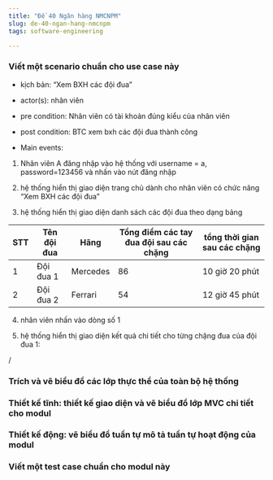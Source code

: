 ```yaml
---
title: "Đề 40 Ngân hàng NMCNPM"
slug: de-40-ngan-hang-nmcnpm
tags: software-engineering

---
```


### Viết một scenario chuẩn cho use case này

* kịch bản: “Xem BXH các đội đua”
    
* actor(s): nhân viên
    
* pre condition: Nhân viên có tài khoản đúng kiểu của nhân viên
    
* post condition: BTC xem bxh các đội đua thành công
    
* Main events:
    

1. Nhân viên A đăng nhập vào hệ thống với username = a, password=123456 và nhấn vào nút đăng nhập
    
2. hệ thống hiển thị giao diện trang chủ dành cho nhân viên có chức năng “Xem BXH các đội đua”
    
3. hệ thống hiển thị giao diện danh sách các đội đua theo dạng bảng
    

| STT | Tên đội đua | Hãng | Tổng điểm các tay đua đội sau các chặng | tổng thời gian sau các chặng |
| --- | --- | --- | --- | --- |
| 1 | Đội đua 1 | Mercedes | 86 | 10 giờ 20 phút |
| 2 | Đội đua 2 | Ferrari | 54 | 12 giờ 45 phút |

4. nhân viên nhấn vào dòng số 1
    
5. hệ thống hiển thị giao diện kết quả chi tiết cho từng chặng đua của đội đua 1:
    

/

### Trích và vẽ biểu đồ các lớp thực thể của toàn bộ hệ thống

### Thiết kế tĩnh: thiết kế giao diện và vẽ biểu đồ lớp MVC chi tiết cho modul

### Thiết kế động: vẽ biểu đồ tuần tự mô tả tuần tự hoạt động của modul

### Viết một test case chuẩn cho modul này